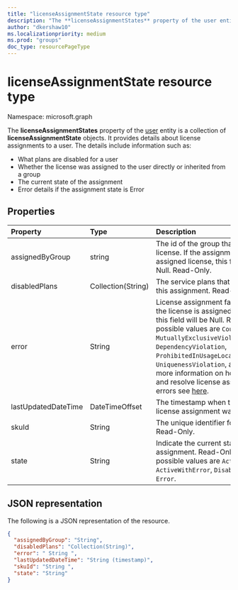 ```yaml
---
title: "licenseAssignmentState resource type"
description: "The **licenseAssignmentStates** property of the user entity is a collection of **licenseAssignmentState** objects. It provides details about license assignments to a user."
author: "dkershaw10"
ms.localizationpriority: medium
ms.prod: "groups"
doc_type: resourcePageType
---
```


# licenseAssignmentState resource type

Namespace: microsoft.graph


The **licenseAssignmentStates** property of the [user](user.md) entity is a collection of **licenseAssignmentState** objects. It provides details about license assignments to a user. The details include information such as:  

- What plans are disabled for a user
- Whether the license was assigned to the user directly or inherited from a group
- The current state of the assignment
- Error details if the assignment state is Error 


## Properties
| Property     | Type   |Description|
|:---------------|:--------|:----------|
|assignedByGroup|string|The id of the group that assigns this license. If the assignment is a direct-assigned license, this field will be Null. Read-Only.|
|disabledPlans|Collection(String)|The service plans that are disabled in this assignment. Read-Only.|
|error|String|License assignment failure error. If the license is assigned successfully, this field will be Null. Read-Only. The possible values are `CountViolation`, `MutuallyExclusiveViolation`, `DependencyViolation`, `ProhibitedInUsageLocationViolation`, `UniquenessViolation`, and `Other`. For more information on how to identify and resolve license assignment errors see [here](/azure/active-directory/users-groups-roles/licensing-groups-resolve-problems).|
|lastUpdatedDateTime|DateTimeOffset|The timestamp when the state of the license assignment was last updated.|
|skuId|String|The unique identifier for the SKU. Read-Only.|
|state|String|Indicate the current state of this assignment. Read-Only. The possible values are `Active`, `ActiveWithError`, `Disabled`, and `Error`.|

## JSON representation

The following is a JSON representation of the resource.

```json
{
  "assignedByGroup": "String",
  "disabledPlans": "Collection(String)",
  "error": " String ",  
  "lastUpdatedDateTime": "String (timestamp)",
  "skuId": "String ",
  "state": "String"
}

```
<!-- uuid: 8fcb5dbc-d5aa-4681-8e31-b001d5168d79 2015-10-25 14:57:30 UTC -->
<!-- {
  "type": "#page.annotation",
  "description": "licenseAssignmentState resource",
  "keywords": "",
  "section": "documentation",
  "tocPath": "",
  "suppressions": [
    "Error: microsoft.graph.user/licenseAssignmentStates:
      Referenced type microsoft.graph.licenseAssignmentState is not defined in the doc set! Potential suggestion: UNKNOWN"
  ]
}-->
